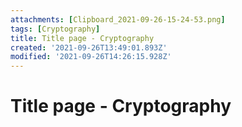 ```yaml
---
attachments: [Clipboard_2021-09-26-15-24-53.png]
tags: [Cryptography]
title: Title page - Cryptography
created: '2021-09-26T13:49:01.893Z'
modified: '2021-09-26T14:26:15.928Z'
---
```


# Title page - Cryptography

